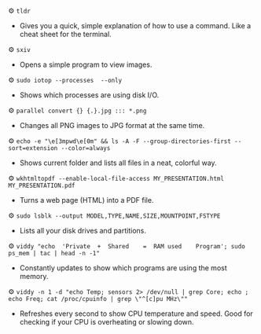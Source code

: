 ⚙️ `tldr`
- Gives you a quick, simple explanation of how to use a command. Like a cheat sheet for the terminal.

⚙️ `sxiv`
- Opens a simple program to view images. 

⚙️ `sudo iotop --processes  --only`
- Shows which processes are using disk I/O. 

⚙️ `parallel convert {} {.}.jpg ::: *.png`
- Changes all PNG images to JPG format at the same time. 

⚙️ `echo -e "\e[3mpwd\e[0m" && ls -A -F --group-directories-first --sort=extension --color=always`
- Shows current folder and lists all files in a neat, colorful way. 

⚙️ `wkhtmltopdf --enable-local-file-access MY_PRESENTATION.html MY_PRESENTATION.pdf`
- Turns a web page (HTML) into a PDF file. 


⚙️ `sudo lsblk --output MODEL,TYPE,NAME,SIZE,MOUNTPOINT,FSTYPE`
- Lists all your disk drives and partitions. 

⚙️ `viddy "echo  'Private  +  Shared    =  RAM used    Program'; sudo ps_mem | tac | head -n -1"`
- Constantly updates to show which programs are using the most memory. 

⚙️ `viddy -n 1 -d "echo Temp; sensors 2> /dev/null | grep Core; echo ; echo Freq; cat /proc/cpuinfo | grep \"^[c]pu MHz\""`
- Refreshes every second to show CPU temperature and speed. Good for checking if your CPU is overheating or slowing down.


